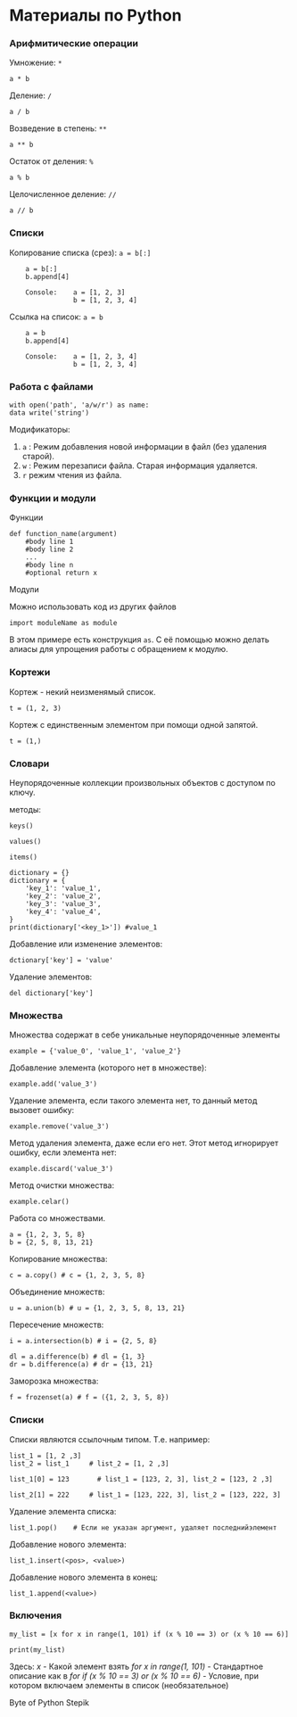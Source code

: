 # Материалы по Python

### Арифмитические операции

Умножение: `*`

`a * b`

Деление: `/`

`a / b`

Возведение в степень: `**`

`a ** b`

Остаток от деления: `%`

`a % b`

Целочисленное деление: `//`

`a // b`

### Списки

Копирование списка (срез): `a = b[:]`

``` b = [1, 2, 3]
    a = b[:]
    b.append[4]

    Console:    a = [1, 2, 3]
                b = [1, 2, 3, 4]
```

Ссылка на список: `a = b`

``` b = [1, 2, 3]
    a = b
    b.append[4]

    Console:    a = [1, 2, 3, 4]
                b = [1, 2, 3, 4]
```
### Работа с файлами
```
with open('path', 'a/w/r') as name:
data write('string')
```
Модификаторы:

1. `а` : Режим добавления новой информации в файл (без удаления старой).
2. `w` : Режим перезаписи файла. Старая информация удаляется.
3. `r` режим чтения из файла.

### Функции и модули

Функции
```
def function_name(argument)
    #body line 1
    #body line 2
    ...
    #body line n
    #optional return x
```

Модули

Можно использовать код из других файлов
```
import moduleName as module
```
В этом примере есть конструкция `as`. С её помощью можно делать алиасы для упрощения работы с обращением к модулю.

### Кортежи
Кортеж - некий неизменямый список.
```
t = (1, 2, 3)
```
Кортеж с единственным элементом при помощи одной запятой.
```
t = (1,)
```
### Словари
Неупорядоченные коллекции произвольных объектов с доступом по ключу.

методы:

`keys()`

`values()`

`items()`

```
dictionary = {}
dictionary = {
    'key_1': 'value_1',
    'key_2': 'value_2',
    'key_3': 'value_3',
    'key_4': 'value_4',
}
print(dictionary['<key_1>']) #value_1
```
Добавление или изменение элементов:
```
dctionary['key'] = 'value'
```
Удаление элементов:
```
del dictionary['key']
```
### Множества
Множества содержат в себе уникальные неупорядоченные элементы
```
example = {'value_0', 'value_1', 'value_2'}
```
Добавление элемента (которого нет в множестве):
```
example.add('value_3')
```
Удаление элемента, если такого элемента нет, то данный метод вызовет ошибку:
```
example.remove('value_3')
```
Метод удаления элемента, даже если его нет. Этот метод игнорирует ошибку, если элемента нет:
```
example.discard('value_3')
```
Метод очистки множества:
```
example.celar()
```
Работа со множествами.

```
a = {1, 2, 3, 5, 8}
b = {2, 5, 8, 13, 21}
```
Копирование множества:
```
c = a.copy() # c = {1, 2, 3, 5, 8}
```
Объединение множеств:
```
u = a.union(b) # u = {1, 2, 3, 5, 8, 13, 21}
```
Пересечение множеств:
```
i = a.intersection(b) # i = {2, 5, 8}
```
```
dl = a.difference(b) # dl = {1, 3}
dr = b.difference(a) # dr = {13, 21}
```
Заморозка множества:
```
f = frozenset(a) # f = ({1, 2, 3, 5, 8})
```
### Списки

Списки являются ссылочным типом. Т.е. например:
```
list_1 = [1, 2 ,3]
list_2 = list_1     # list_2 = [1, 2 ,3]

list_1[0] = 123       # list_1 = [123, 2, 3], list_2 = [123, 2 ,3]

list_2[1] = 222     # list_1 = [123, 222, 3], list_2 = [123, 222, 3]
```
Удаление элемента списка:
```
list_1.pop()    # Если не указан аргумент, удаляет последнийэлемент
```
Добавление нового элемента:
```
list_1.insert(<pos>, <value>)
```
Добавление нового элемента в конец:
```
list_1.append(<value>)
```

### Включения
```
my_list = [x for x in range(1, 101) if (x % 10 == 3) or (x % 10 == 6)]

print(my_list)
```

Здесь:
    _x_ - Какой элемент взять
    _for x in range(1, 101)_ - Стандартное описание как в _for_
    _if (x % 10 == 3) or (x % 10 == 6)_ - Условие, при котором включаем элементы в список (необязательное)




Byte of Python
Stepik
